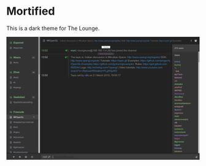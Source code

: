 # Mortified

This is a dark theme for The Lounge.

![Screenshot](https://raw.githubusercontent.com/mortie/thelounge-theme-mortified/master/screenshot.png)

